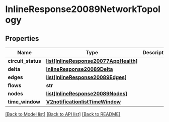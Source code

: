 # InlineResponse20089NetworkTopology

## Properties
Name | Type | Description | Notes
------------ | ------------- | ------------- | -------------
**circuit_status** | [**list[InlineResponse20077AppHealth]**](InlineResponse20077AppHealth.md) |  | [optional] 
**delta** | [**InlineResponse20089Delta**](InlineResponse20089Delta.md) |  | [optional] 
**edges** | [**list[InlineResponse20089Edges]**](InlineResponse20089Edges.md) |  | [optional] 
**flows** | **str** |  | [optional] 
**nodes** | [**list[InlineResponse20089Nodes]**](InlineResponse20089Nodes.md) |  | [optional] 
**time_window** | [**V2notificationlistTimeWindow**](V2notificationlistTimeWindow.md) |  | [optional] 

[[Back to Model list]](../README.md#documentation-for-models) [[Back to API list]](../README.md#documentation-for-api-endpoints) [[Back to README]](../README.md)

